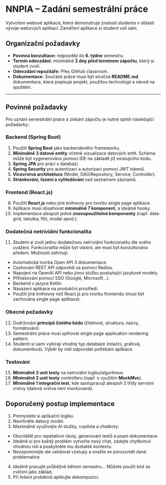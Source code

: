 # NNPIA – Zadání semestrální práce

Vytvoření webové aplikace, která demonstruje znalosti studenta v oblasti vývoje webových aplikací. Zaměření aplikace si student volí sám.

## Organizační požadavky
- **Povinná konzultace:** nejpozději do **6. týdne** semestru.
- **Termín odevzdání:** minimálně **2 dny před termínem zápočtu**, který si student zvolí.
- **Odevzdání repozitáře:** Přes GitHub classroom.
- **Dokumentace:** Součástí práce musí být stručná **README.md** dokumentace, která popisuje projekt, použitou technologii a návod na spuštění.

---

## Povinné požadavky

Pro uznání semestrální práce a získání zápočtu je nutné splnit následující požadavky:

### Backend (Spring Boot)
1. Použití **Spring Boot** jako backendového frameworku.
2. **Minimálně 3 datové entity** včetně vizualizace datových entit. Schéma může být vygenerováno pomoci IDE na základě již existujícího kódu.
3. **Spring JPA** pro práci s databází.
4. **Spring Security** pro autentizaci a autorizaci pomocí JWT tokenů.
5. **Vícevrstvá architektura** (Model, DAO/Repository, Service, Controller).
6. **Stránkování, řazení a vyhledávání** nad seznamem záznamů.

### Frontend (React.js)
8. Použití **React.js** nebo jiné knihovny pro tvorbu single page aplikace.
9. Aplikace musí obsahovat **minimálně 7 komponent**, a ideálně hooky.
10. Implementace alespoň jedné **znovupoužitelné komponenty** (např. data-grid, tabulka, filtr, modal apod.).

### Dodatečná netriviální funkcionalita
11. Student si zvolí jednu dodatečnou netriviální funkcionalitu dle svého uvážení. Funkcionalita může být vlastní, ale musí být konzultována předem. Možnosti zahrnují:

- Automatická tvorba Open API 3 dokumentace.
- Cashování REST API odpovědí za pomocí Redisu.
- Napojení na OpenAI API nebo jinou službu poskytující jazykové modely.
- Přihlašování pomocí SSO (Google, Microsoft...).
- Backend v jazyce Kotlin.
- Nasazení aplikace na produkční prostředí.
- Použití jiné knihovny než React.js pro tvorbu frontendu (musí být zachována single page aplikace).

### Obecné požadavky
12. Dodržování **principů čistého kódu** (čitelnost, struktura, názvy, formátování).
13. Semestrální práce musí splňovat single page application rendering pattern.
14. Studenti si sami vybírají vhodný typ databáze (relační, grafová, dokumentová). Výběr by měl odpovídat potřebám aplikace.

### Testování
15. **Minimálně 2 unit testy** na netriviální logiku/algoritmus.
16. **Minimálně 2 unit testy** controlleru (např. s využitím **MockMvc**).
17. **Minimálně 1 integrační test**, kde spolupracují alespoň 2 třídy servisní vrstvy (datová vrstva není mockovaná).

## Doporučený postup implementace
1. Promyslete si aplikační logiku.
2. Navrhněte datový model.
3. Maximálně využívejte AI služby, copilota a chatboty:

- Obzvláště pro repetativní úkoly, generování testů a psaní dokumentace.
- Ideálně si pro každý problém vytvořte nový chat, zadejte chytbotovi vhodnou roli a poskytněte mu dostatek kontextu.
- Nezapomínejte ale validovat výstupy a snažte se porozumět dané problematice.

4. Ideálně pracujte průběžně během semestru... Můžete použít kód ze cvičení jako základ.
5. Při řešení problémů aplikujte dekompozici.